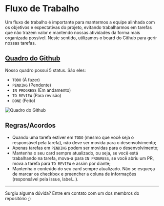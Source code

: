 # Fluxo de Trabalho
Um fluxo de trabalho é importante para mantermos a equipe alinhada com os objetivos e expectativas do projeto, evitando trabalharmos em tarefas que não trazem valor e mantendo nossas atividades da forma mais organizada possível. Neste sentido, utilizamos o board do Github para gerir nossas tarefas.

## [Quadro do Github](https://github.com/orgs/projetosala/projects/4)
Nosso quadro possui 5 status. São eles:

- `TODO` (À fazer)
- `PENDING` (Pendente)
- `IN PROGRESS` (Em andamento)
- `TO REVIEW` (Para revisão)
- `DONE` (Feito)

![Quadro do Github](https://user-images.githubusercontent.com/40719464/196016543-d6854dde-1ca1-4ba8-beac-8d43a65fb593.png)

## Regras/Acordos 

- Quando uma tarefa estiver em `TODO` (mesmo que você seja o responsável pela tarefa), não deve ser movida para o desenvolvimento;
- Apenas tarefas em `PENDING` podem ser movidas para o desenvolvimento;
- Mantenha o seu card sempre atualizado, ou seja, se você está trabalhando na tarefa, mova-a para `IN PROGRESS`, se você abriu um PR, mova a tarefa para `TO REVIEW` e assim por diante;
- Mantenha o conteúdo do seu card sempre atualizado. Não se esqueça de marcar os checkbox e preencher a coluna de informações (responsável pela issue, label...).

---

Surgiu alguma dúvida? Entre em contato com um dos membros do repositório ;)